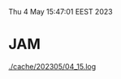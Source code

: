 Thu  4 May 15:47:01 EEST 2023
# JAM
<a href='./cache/202305/04_15.log'>./cache/202305/04_15.log</a>
